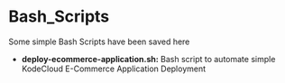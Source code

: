 # Bash_Scripts
Some simple Bash Scripts have been saved here
- **deploy-ecommerce-application.sh:** Bash script to automate simple KodeCloud E-Commerce Application Deployment
